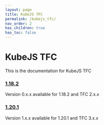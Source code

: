 ```yaml
---
layout: page
title: KubeJS TFC
permalink: /kubejs_tfc/
nav_order: 2
has_children: true
has_toc: false
---
```


# KubeJS TFC

This is the documentation for KubeJS TFC

### [1.18.2](1.18.2/)

Version 0.x.x available for 1.18.2 and TFC 2.x.x

### [1.20.1](1.20.1/)

Version 1.x.x available for 1.20.1 and TFC 3.x.x